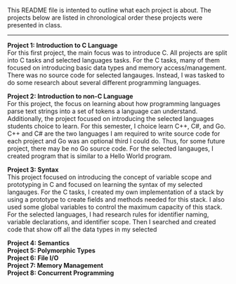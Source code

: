 This README file is intented to outline what each project is about. The projects below are listed in chronological order these projects were presented in class.

---

**Project 1: Introduction to C Language**  
For this first project, the main focus was to introduce C. All projects are split into C tasks and selected languages tasks. For the C tasks, many of them focused on introducing basic data types and memory access/management. There was no source code for selected langauges. Instead, I was tasked to do some research about several different programming languages.

**Project 2: Introduction to non-C Language**  
For this project, the focus on learning about how programming languages parse text strings into a set of tokens a language can understand. Additionally, the project focused on introducing the selected languages students choice to learn. For this semester, I choice learn C++, C#, and Go. C++ and C# are the two languages I am required to write source code for each project and Go was an optional third I could do. Thus, for some future project, there may be no Go source code. For the selected langauges, I created program that is similar to a Hello World program.

**Project 3: Syntax**  
This project focused on introducing the concept of variable scope and prototyping in C and focused on learning the syntax of my selected langauges. For the C tasks, I created my own implementation of a stack by using a prototype to create fields and methods needed for this stack. I also used some global variables to control the maximum capacity of this stack. For the selected languages, I had research rules for identifier naming, variable declarations, and identifier scope. Then I searched and created code that show off all the data types in my selected 

**Project 4: Semantics**  
**Project 5: Polymorphic Types**  
**Project 6: File I/O**  
**Project 7: Memory Management**  
**Project 8: Concurrent Programming**  
